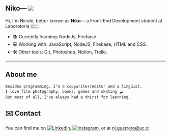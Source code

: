 ## Niko— <img src="https://img.icons8.com/external-justicon-lineal-color-justicon/64/000000/external-cat-animal-justicon-lineal-color-justicon-1.png"/>

Hi, I'm Nicole, better known as **Niko**— a Front-End Development student at Laboratoria 🇨🇱.

- 📚 Currently learning: NodeJs, Firebase.
- 💻 Working with: JavaScript, NodeJS, Firebase, HTML and CSS.
- 🛠 Other tools: Git, Photoshop, Notion, Trello.
---

## About me

```
Besides programming, I'm a copywriter/editor and a lingüist.
I love film photography, books, games and skating 🛹 
But most of all, I've always had a thirst for learning.
```
## ✉️ Contact

<!-- Actual text -->

You can find me on [![LinkedIn][1.2]][1], [![Instagram][2.2]][2], or at ni.guerrero@uc.cl

<!-- Icons -->

[1.2]: https://img.icons8.com/external-justicon-lineal-color-justicon/32/000000/external-linkedin-social-media-justicon-lineal-color-justicon.png
[2.2]: https://img.icons8.com/external-justicon-lineal-color-justicon/32/000000/external-instagram-social-media-justicon-lineal-color-justicon.png

<!-- Links to your social media accounts -->

[1]: https://www.linkedin.com/in/nicole-guerrero-234713a5/
[2]: https://www.instagram.com/vekid/

<!--
**nikoguerrero/nikoguerrero** is a ✨ _special_ ✨ repository because its `README.md` (this file) appears on your GitHub profile.

Here are some ideas to get you started:

- 🔭 I’m currently working on ...
- 🌱 I’m currently learning ...
- 👯 I’m looking to collaborate on ...
- 🤔 I’m looking for help with ...
- 💬 Ask me about ...
- 📫 How to reach me: ...
- 😄 Pronouns: ...
- ⚡ Fun fact: ...
-->
